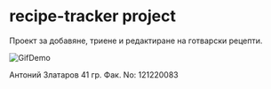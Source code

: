 # recipe-tracker project

Проект за добавяне, триене и редактиране на готварски рецепти. 


![GifDemo](https://github.com/AntoniiZ/recipe-tracker/assets/43596889/2979de59-0711-41c6-91a2-cab6192427a0)







Антоний Златаров 41 гр. Фак. No: 121220083


